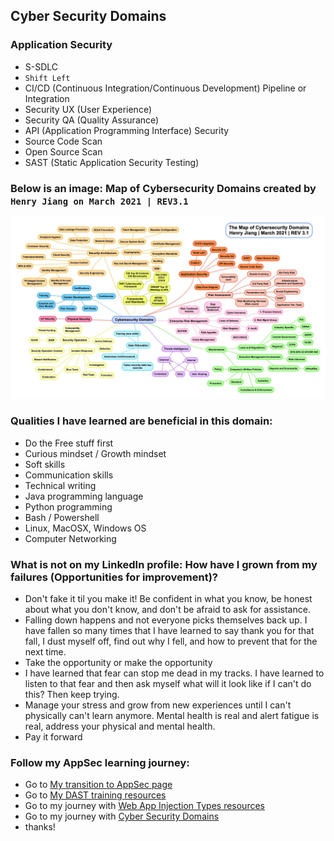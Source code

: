 ## Cyber Security Domains


### Application Security
- S-SDLC
- `Shift Left`
- CI/CD (Continuous Integration/Continuous Development) Pipeline or Integration
- Security UX (User Experience)
- Security QA (Quality Assurance)
- API (Application Programming Interface) Security
- Source Code Scan
- Open Source Scan
- SAST (Static Application Security Testing)

### Below is an image: Map of Cybersecurity Domains created by `Henry Jiang on March 2021 | REV3.1`
![Map of Cybersecurity Domains](Cyber_Domains.jpeg)

### Qualities I have learned are beneficial in this domain:
- Do the Free stuff first
- Curious mindset / Growth mindset
- Soft skills
- Communication skills
- Technical writing 
- Java programming language 
- Python programming
- Bash / Powershell  
- Linux, MacOSX, Windows OS
- Computer Networking

### What is not on my LinkedIn profile: How have I grown from my failures (Opportunities for improvement)?
- Don't fake it til you make it! Be confident in what you know, be honest about what you don't know, and don't be afraid to ask for assistance. 
- Falling down happens and not everyone picks themselves back up. I have fallen so many times that I have learned to say thank you for that fall, I dust myself off, find out why I fell, and how to prevent that for the next time.
- Take the opportunity or make the opportunity
- I have learned that fear can stop me dead in my tracks. I have learned to listen to that fear and then ask myself what will it look like if I can't do this? Then keep trying. 
- Manage your stress and grow from new experiences until I can't physically can't learn anymore. Mental health is real and alert fatigue is real, address your physical and mental health. 
- Pay it forward 

### Follow my AppSec learning journey:
- Go to [My transition to AppSec page](https://github.com/yettsyjk/TransitioningToCyberSecurity_ApplicationSecurity/blob/main/README.md)
- Go to [My DAST training resources](https://github.com/yettsyjk/TransitioningToCyberSecurity_ApplicationSecurity/blob/main/DAST_resource.md)
- Go to my journey with [Web App Injection Types resources](https://github.com/yettsyjk/TransitioningToCyberSecurity_ApplicationSecurity/blob/main/WebAppInjectionTypes.md)
- Go to my journey with [Cyber Security Domains](https://github.com/yettsyjk/TransitioningToCyberSecurity_ApplicationSecurity/edit/main/AppSec_Resources.md) 
- thanks!
